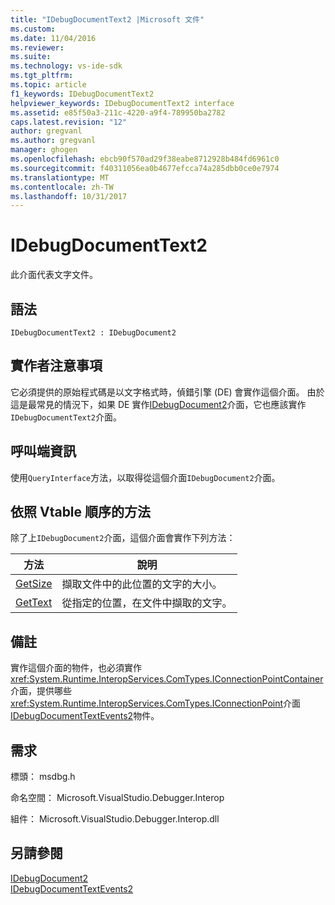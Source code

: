 ```yaml
---
title: "IDebugDocumentText2 |Microsoft 文件"
ms.custom: 
ms.date: 11/04/2016
ms.reviewer: 
ms.suite: 
ms.technology: vs-ide-sdk
ms.tgt_pltfrm: 
ms.topic: article
f1_keywords: IDebugDocumentText2
helpviewer_keywords: IDebugDocumentText2 interface
ms.assetid: e85f50a3-211c-4220-a9f4-789950ba2782
caps.latest.revision: "12"
author: gregvanl
ms.author: gregvanl
manager: ghogen
ms.openlocfilehash: ebcb90f570ad29f38eabe8712928b484fd6961c0
ms.sourcegitcommit: f40311056ea0b4677efcca74a285dbb0ce0e7974
ms.translationtype: MT
ms.contentlocale: zh-TW
ms.lasthandoff: 10/31/2017
---
```

# <a name="idebugdocumenttext2"></a>IDebugDocumentText2
此介面代表文字文件。  
  
## <a name="syntax"></a>語法  
  
```  
IDebugDocumentText2 : IDebugDocument2  
```  
  
## <a name="notes-for-implementers"></a>實作者注意事項  
 它必須提供的原始程式碼是以文字格式時，偵錯引擎 (DE) 會實作這個介面。 由於這是最常見的情況下，如果 DE 實作[IDebugDocument2](../../../extensibility/debugger/reference/idebugdocument2.md)介面，它也應該實作`IDebugDocumentText2`介面。  
  
## <a name="notes-for-callers"></a>呼叫端資訊  
 使用`QueryInterface`方法，以取得從這個介面`IDebugDocument2`介面。  
  
## <a name="methods-in-vtable-order"></a>依照 Vtable 順序的方法  
 除了上`IDebugDocument2`介面，這個介面會實作下列方法：  
  
|方法|說明|  
|------------|-----------------|  
|[GetSize](../../../extensibility/debugger/reference/idebugdocumenttext2-getsize.md)|擷取文件中的此位置的文字的大小。|  
|[GetText](../../../extensibility/debugger/reference/idebugdocumenttext2-gettext.md)|從指定的位置，在文件中擷取的文字。|  
  
## <a name="remarks"></a>備註  
 實作這個介面的物件，也必須實作<xref:System.Runtime.InteropServices.ComTypes.IConnectionPointContainer>介面，提供哪些<xref:System.Runtime.InteropServices.ComTypes.IConnectionPoint>介面[IDebugDocumentTextEvents2](../../../extensibility/debugger/reference/idebugdocumenttextevents2.md)物件。  
  
## <a name="requirements"></a>需求  
 標頭： msdbg.h  
  
 命名空間： Microsoft.VisualStudio.Debugger.Interop  
  
 組件： Microsoft.VisualStudio.Debugger.Interop.dll  
  
## <a name="see-also"></a>另請參閱  
 [IDebugDocument2](../../../extensibility/debugger/reference/idebugdocument2.md)   
 [IDebugDocumentTextEvents2](../../../extensibility/debugger/reference/idebugdocumenttextevents2.md)